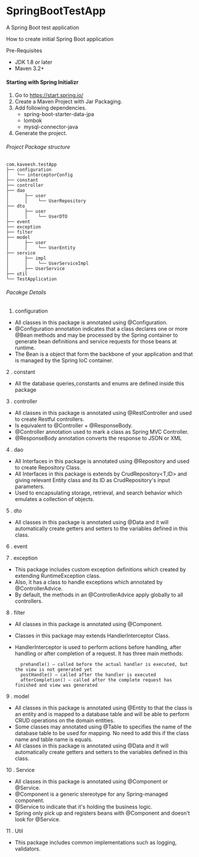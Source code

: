 # SpringBootTestApp
A Spring Boot test application 

How to create initial Spring Boot application

Pre-Requisites 
- JDK 1.8 or later
- Maven 3.2+

#### Starting with Spring Initializr

1. Go to https://start.spring.io/
2. Create a Maven Project with Jar Packaging.
3. Add following dependencies.
    - spring-boot-starter-data-jpa
    - lombok
    - mysql-connector-java
4. Generate the project.

###### Project Package structure

```
com.kaveesh.testApp
├── configuration 
│   └── interceptorConfig
├── constant
├── controller 
├── dao
│      ├── user
│      │    └── UserRepository
├── dto
│      ├── user
│      │    └── UserDTO
├── event
├── exception
├── filter
├── model
│      ├── user
│      │    └── UserEntity
├── service    
│      ├── impl
│      │    └── UserServiceImpl
│      ├── UserService
├── util 
└── TestApplication
```
###### Pacakge Details

1. configuration 
- All classes in this package is annotated using @Configuration.
- @Configuration annotation indicates that a class declares one or more @Bean methods and may be processed by the Spring container to generate bean definitions and service requests for those beans at runtime.
- The Bean is a object that form the backbone of your application and that is managed by the Spring IoC container.

2 . constant
- All the database queries,constants and enums are defined inside this package

3 . controller
- All classes in this package is annotated using @RestController and used to create Restful controllers.
- Is equivalent to @Controller + @ResponseBody.
- @Controller annotation  used to mark a class as Spring MVC Controller.
- @ResponseBody annotation converts the response to JSON or XML

4 . dao
- All Interfaces in this package is annotated using @Repository and used to create Repository Class.
- All Interfaces in this package is extends by CrudRepository<T,ID> and giving relevant Entity class and its ID as CrudRepository's input parameters.
- Used to encapsulating storage, retrieval, and search behavior which emulates a collection of objects.

5 . dto
- All classes in this package is annotated using @Data and it will automatically create getters and setters to the variables defined in this class.

6 . event

7 . exception
- This package includes custom exception definitions which created by extending RuntimeException class.
- Also, it has a class to handle exceptions which annotated by @ControllerAdvice. 
- By default, the methods in an @ControllerAdvice apply globally to all controllers. 

8 . filter
- All classes in this package is annotated using @Component.
- Classes in this package may extends HandlerInterceptor Class.
- HandlerInterceptor is used to perform actions before handling, after handling or after completion  of a request. It has three main methods:
       
        prehandle() – called before the actual handler is executed, but the view is not generated yet
        postHandle() – called after the handler is executed
        afterCompletion() – called after the complete request has finished and view was generated
        
9 . model
- All classes in this package is annotated using @Entity to that the class is an entity and is mapped to a database table and will be able to perform CRUD operations on the domain entities.
- Some classes may annotated using @Table to specifies the name of the database table to be used for mapping. No need to add this if the class name and table name is equals.
- All classes in this package is annotated using @Data and it will automatically create getters and setters to the variables defined in this class.

10 . Service
- All classes in this package is annotated using @Component or @Service.
- @Component is a generic stereotype for any Spring-managed component.
- @Service to indicate that it's holding the business logic.
- Spring only pick up and registers beans with @Component  and doesn't look for @Service. 

11 . Util
- This package includes common implementations such as logging, validators. 